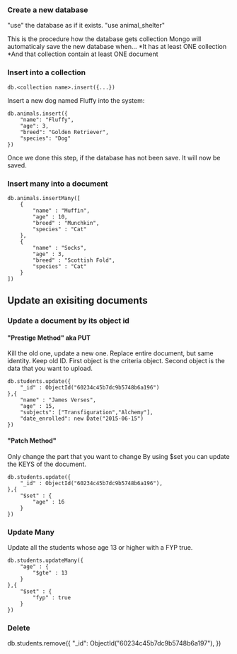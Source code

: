 ### Create a new database
"use" the database as if it exists. 
"use animal_shelter"

This is the procedure how the database gets collection
Mongo will automaticaly save the new database when...
*It has at least ONE collection
*And that collection contain at least ONE document

### Insert into a collection
```
db.<collection name>.insert({...})
```

Insert a new dog named Fluffy into the system:
``` 
db.animals.insert({
    "name": "Fluffy",
    "age": 3,
    "breed": "Golden Retriever",
    "species": "Dog"
})
``` 

Once we done this step, if the database has not been save. It will now be saved. 

### Insert many into a document
``` 
db.animals.insertMany([
    {
        "name" : "Muffin",
        "age" : 10,
        "breed" : "Munchkin",
        "species" : "Cat" 
    },
    {
        "name" : "Socks",
        "age" : 3,
        "breed" : "Scottish Fold",
        "species" : "Cat"
    }
])
```


## Update an exisiting documents

### Update a document by its object id

#### "Prestige Method" aka PUT
Kill the old one, update a new one.
Replace entire document, but same identity. Keep old ID.
First object is the criteria object.
Second object is the data that you want to upload.

```
db.students.update({
    "_id" : ObjectId("60234c45b7dc9b5748b6a196")
},{
    "name" : "James Verses",
    "age" : 15,
    "subjects": ["Transfiguration","Alchemy"],
    "date_enrolled": new Date("2015-06-15")
})
```

#### "Patch Method"
Only change the part that you want to change
By using $set you can update the KEYS of the document. 
```
db.students.update({
    "_id" : ObjectId("60234c45b7dc9b5748b6a196"),
},{
    "$set" : {
        "age" : 16
    }
})
```

### Update Many
Update all the students whose age 13 or higher with a FYP true. 
```
db.students.updateMany({
    "age" : {
        "$gte" : 13
    }
},{
    "$set" : {
        "fyp" : true
    }
})

```


### Delete
db.students.remove({
    "_id": ObjectId("60234c45b7dc9b5748b6a197"),
})
